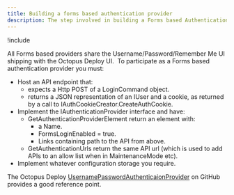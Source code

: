 ```yaml
---
title: Building a forms based authentication provider
description: The step involved in building a Forms based Authentication Provider.
---
```


!include <server-extensibility-deprecated>

All Forms based providers share the Username/Password/Remember Me UI shipping with the Octopus Deploy UI.  To participate as a Forms based authentication provider you must:

- Host an API endpoint that:
    * expects a Http POST of a LoginCommand object.
    * returns a JSON representation of an IUser and a cookie, as returned by a call to IAuthCookieCreator.CreateAuthCookie.
- Implement the IAuthenticationProvider interface and have:
    * GetAuthenticationProviderElement return an element with:
        * a Name.
        * FormsLoginEnabled = true.
        * Links containing path to the API from above.
    * GetAuthenticationUrls return the same API url (which is used to add APIs to an allow list when in MaintenanceMode etc).
- Implement whatever configuration storage you require.

The Octopus Deploy [UsernamePasswordAuthenticaionProvider](https://github.com/OctopusDeploy/UsernamePasswordAuthenticationProvider) on GitHub provides a good reference point.
